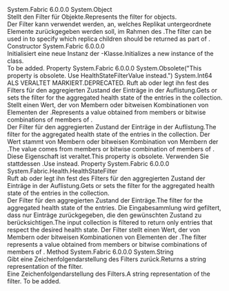<Type Name="ReplicaHealthStatesFilter" FullName="System.Fabric.Health.ReplicaHealthStatesFilter">
  <TypeSignature Language="C#" Value="public sealed class ReplicaHealthStatesFilter" />
  <TypeSignature Language="ILAsm" Value=".class public auto ansi sealed beforefieldinit ReplicaHealthStatesFilter extends System.Object" />
  <TypeSignature Language="DocId" Value="T:System.Fabric.Health.ReplicaHealthStatesFilter" />
  <TypeSignature Language="VB.NET" Value="Public NotInheritable Class ReplicaHealthStatesFilter" />
  <TypeSignature Language="F#" Value="type ReplicaHealthStatesFilter = class" />
  <AssemblyInfo>
    <AssemblyName>System.Fabric</AssemblyName>
    <AssemblyVersion>6.0.0.0</AssemblyVersion>
  </AssemblyInfo>
  <Base>
    <BaseTypeName>System.Object</BaseTypeName>
  </Base>
  <Interfaces />
  <Docs>
    <summary>
      <para><span data-ttu-id="6d030-101">Stellt den Filter für <see cref="T:System.Fabric.Health.ReplicaHealthState" /> Objekte.</span><span class="sxs-lookup"><span data-stu-id="6d030-101">Represents the filter for <see cref="T:System.Fabric.Health.ReplicaHealthState" /> objects.</span></span></para>
    </summary>
    <remarks><span data-ttu-id="6d030-102">Der Filter kann verwendet werden, <see cref="T:System.Fabric.Description.PartitionHealthQueryDescription" /> an, welches Replikat untergeordnete Elemente zurückgegeben werden soll, im Rahmen des <see cref="T:System.Fabric.Health.PartitionHealth" />.</span><span class="sxs-lookup"><span data-stu-id="6d030-102">The filter can be used in <see cref="T:System.Fabric.Description.PartitionHealthQueryDescription" /> to specify which replica children should be returned as part of <see cref="T:System.Fabric.Health.PartitionHealth" />.</span></span></remarks>
  </Docs>
  <Members>
    <Member MemberName=".ctor">
      <MemberSignature Language="C#" Value="public ReplicaHealthStatesFilter ();" />
      <MemberSignature Language="ILAsm" Value=".method public hidebysig specialname rtspecialname instance void .ctor() cil managed" />
      <MemberSignature Language="DocId" Value="M:System.Fabric.Health.ReplicaHealthStatesFilter.#ctor" />
      <MemberSignature Language="VB.NET" Value="Public Sub New ()" />
      <MemberType>Constructor</MemberType>
      <AssemblyInfo>
        <AssemblyName>System.Fabric</AssemblyName>
        <AssemblyVersion>6.0.0.0</AssemblyVersion>
      </AssemblyInfo>
      <Parameters />
      <Docs>
        <summary>
          <para><span data-ttu-id="6d030-103">Initialisiert eine neue Instanz der <see cref="T:System.Fabric.Health.ReplicaHealthStatesFilter" />-Klasse.</span><span class="sxs-lookup"><span data-stu-id="6d030-103">Initializes a new instance of the <see cref="T:System.Fabric.Health.ReplicaHealthStatesFilter" /> class.</span></span></para>
        </summary>
        <remarks>To be added.</remarks>
      </Docs>
    </Member>
    <Member MemberName="HealthStateFilter">
      <MemberSignature Language="C#" Value="public long HealthStateFilter { get; set; }" />
      <MemberSignature Language="ILAsm" Value=".property instance int64 HealthStateFilter" />
      <MemberSignature Language="DocId" Value="P:System.Fabric.Health.ReplicaHealthStatesFilter.HealthStateFilter" />
      <MemberSignature Language="VB.NET" Value="Public Property HealthStateFilter As Long" />
      <MemberSignature Language="F#" Value="member this.HealthStateFilter : int64 with get, set" Usage="System.Fabric.Health.ReplicaHealthStatesFilter.HealthStateFilter" />
      <MemberType>Property</MemberType>
      <AssemblyInfo>
        <AssemblyName>System.Fabric</AssemblyName>
        <AssemblyVersion>6.0.0.0</AssemblyVersion>
      </AssemblyInfo>
      <Attributes>
        <Attribute>
          <AttributeName>System.Obsolete("This property is obsolete. Use HealthStateFilterValue instead.")</AttributeName>
        </Attribute>
      </Attributes>
      <ReturnValue>
        <ReturnType>System.Int64</ReturnType>
      </ReturnValue>
      <Docs>
        <summary>
          <para><span data-ttu-id="6d030-104">ALS VERALTET MARKIERT.</span><span class="sxs-lookup"><span data-stu-id="6d030-104">DEPRECATED.</span></span> <span data-ttu-id="6d030-105">Ruft ab oder legt ihn fest des Filters für den aggregierten Zustand der <see cref="T:System.Fabric.Health.ReplicaHealthState" /> Einträge in der Auflistung.</span><span class="sxs-lookup"><span data-stu-id="6d030-105">Gets or sets the filter for the aggregated health state of the <see cref="T:System.Fabric.Health.ReplicaHealthState" /> entries in the collection.</span></span> <span data-ttu-id="6d030-106">Stellt einen Wert, der von Membern oder bitweisen Kombinationen von Elementen der <see cref="T:System.Fabric.Health.HealthStateFilter" />.</span><span class="sxs-lookup"><span data-stu-id="6d030-106">Represents a value obtained from members or bitwise combinations of members of <see cref="T:System.Fabric.Health.HealthStateFilter" />.</span></span></para>
        </summary>
        <value>
          <para> <span data-ttu-id="6d030-107">Der Filter für den aggregierten Zustand der <see cref="T:System.Fabric.Health.ReplicaHealthState" /> Einträge in der Auflistung.</span><span class="sxs-lookup"><span data-stu-id="6d030-107">The filter for the aggregated health state of the <see cref="T:System.Fabric.Health.ReplicaHealthState" /> entries in the collection.</span></span> <span data-ttu-id="6d030-108">Der Wert stammt von Membern oder bitweisen Kombination von Membern der <see cref="T:System.Fabric.Health.HealthStateFilter" />.</span><span class="sxs-lookup"><span data-stu-id="6d030-108">The value comes from members or bitwise combination of members of <see cref="T:System.Fabric.Health.HealthStateFilter" />.</span></span></para>
        </value>
        <remarks><span data-ttu-id="6d030-109">Diese Eigenschaft ist veraltet.</span><span class="sxs-lookup"><span data-stu-id="6d030-109">This property is obsolete.</span></span> <span data-ttu-id="6d030-110">Verwenden Sie stattdessen <see cref="P:System.Fabric.Health.ReplicaHealthStatesFilter.HealthStateFilterValue" />.</span><span class="sxs-lookup"><span data-stu-id="6d030-110">Use <see cref="P:System.Fabric.Health.ReplicaHealthStatesFilter.HealthStateFilterValue" /> instead.</span></span></remarks>
      </Docs>
    </Member>
    <Member MemberName="HealthStateFilterValue">
      <MemberSignature Language="C#" Value="public System.Fabric.Health.HealthStateFilter HealthStateFilterValue { get; set; }" />
      <MemberSignature Language="ILAsm" Value=".property instance valuetype System.Fabric.Health.HealthStateFilter HealthStateFilterValue" />
      <MemberSignature Language="DocId" Value="P:System.Fabric.Health.ReplicaHealthStatesFilter.HealthStateFilterValue" />
      <MemberSignature Language="VB.NET" Value="Public Property HealthStateFilterValue As HealthStateFilter" />
      <MemberSignature Language="F#" Value="member this.HealthStateFilterValue : System.Fabric.Health.HealthStateFilter with get, set" Usage="System.Fabric.Health.ReplicaHealthStatesFilter.HealthStateFilterValue" />
      <MemberType>Property</MemberType>
      <AssemblyInfo>
        <AssemblyName>System.Fabric</AssemblyName>
        <AssemblyVersion>6.0.0.0</AssemblyVersion>
      </AssemblyInfo>
      <ReturnValue>
        <ReturnType>System.Fabric.Health.HealthStateFilter</ReturnType>
      </ReturnValue>
      <Docs>
        <summary>
            <span data-ttu-id="6d030-111">Ruft ab oder legt ihn fest des Filters für den aggregierten Zustand der <see cref="T:System.Fabric.Health.ReplicaHealthState" /> Einträge in der Auflistung.</span><span class="sxs-lookup"><span data-stu-id="6d030-111">Gets or sets the filter for the aggregated health state of the <see cref="T:System.Fabric.Health.ReplicaHealthState" /> entries in the collection.</span></span> 
            </summary>
        <value><span data-ttu-id="6d030-112">Der Filter für den aggregierten Zustand der <see cref="T:System.Fabric.Health.ReplicaHealthState" /> Einträge.</span><span class="sxs-lookup"><span data-stu-id="6d030-112">The filter for the aggregated health state of the <see cref="T:System.Fabric.Health.ReplicaHealthState" /> entries.</span></span></value>
        <remarks><span data-ttu-id="6d030-113">Die Eingabesammlung wird gefiltert, dass nur Einträge zurückgegeben, die den gewünschten Zustand zu berücksichtigen.</span><span class="sxs-lookup"><span data-stu-id="6d030-113">The input collection is filtered to return only entries that respect the desired health state.</span></span> <span data-ttu-id="6d030-114">Der Filter stellt einen Wert, der von Membern oder bitweisen Kombinationen von Elementen der <see cref="T:System.Fabric.Health.HealthStateFilter" />.</span><span class="sxs-lookup"><span data-stu-id="6d030-114">The filter represents a value obtained from members or bitwise combinations of members of <see cref="T:System.Fabric.Health.HealthStateFilter" />.</span></span></remarks>
      </Docs>
    </Member>
    <Member MemberName="ToString">
      <MemberSignature Language="C#" Value="public override string ToString ();" />
      <MemberSignature Language="ILAsm" Value=".method public hidebysig virtual instance string ToString() cil managed" />
      <MemberSignature Language="DocId" Value="M:System.Fabric.Health.ReplicaHealthStatesFilter.ToString" />
      <MemberSignature Language="VB.NET" Value="Public Overrides Function ToString () As String" />
      <MemberSignature Language="F#" Value="override this.ToString : unit -&gt; string" Usage="replicaHealthStatesFilter.ToString " />
      <MemberType>Method</MemberType>
      <AssemblyInfo>
        <AssemblyName>System.Fabric</AssemblyName>
        <AssemblyVersion>6.0.0.0</AssemblyVersion>
      </AssemblyInfo>
      <ReturnValue>
        <ReturnType>System.String</ReturnType>
      </ReturnValue>
      <Parameters />
      <Docs>
        <summary>
            <span data-ttu-id="6d030-115">Gibt eine Zeichenfolgendarstellung des Filters zurück.</span><span class="sxs-lookup"><span data-stu-id="6d030-115">Returns a string representation of the filter.</span></span>
            </summary>
        <returns><span data-ttu-id="6d030-116">Eine Zeichenfolgendarstellung des Filters.</span><span class="sxs-lookup"><span data-stu-id="6d030-116">A string representation of the filter.</span></span></returns>
        <remarks>To be added.</remarks>
      </Docs>
    </Member>
  </Members>
</Type>